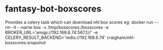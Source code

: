 # fantasy-bot-boxscores

Provides a celery task which can download nhl box scores
eg: docker run --rm -it --name box -v /tmp/boxscores:/boxscores -e BROKER_URL='amqp://192.168.6.74:5672//' -e CELERY_RESULT_BACKEND='redis://192.168.6.74' craigham/nhl-boxscores:snapshot

